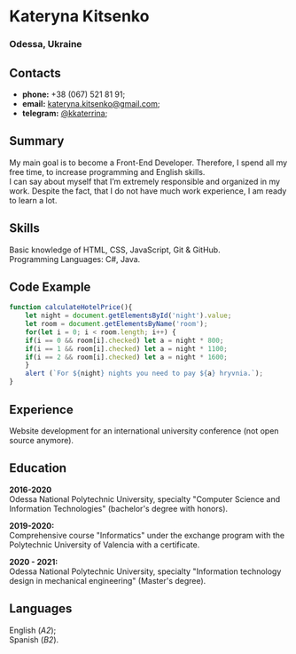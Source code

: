 # Kateryna Kitsenko
### Odessa, Ukraine  

## Contacts
* **phone:** +38 (067) 521 81 91;
* **email:** kateryna.kitsenko@gmail.com;
* **telegram:** [@kkaterrina](https://t.me/kkaterrina); 

## Summary
My main goal is to become a Front-End Developer. Therefore, I spend all my free time, to increase programming and English skills.  
I can say about myself that I’m extremely responsible and organized in my work. Despite the fact, that I do not have much work experience, I am ready to learn a lot.  

## Skills
Basic knowledge of HTML, CSS, JavaScript, Git & GitHub.  
Programming Languages: C#, Java.  

## Code Example
```javascript
function calculateHotelPrice(){
    let night = document.getElementsById('night').value;
    let room = document.getElementsByName('room');
    for(let i = 0; i < room.length; i++) {
    if(i == 0 && room[i].checked) let a = night * 800;
    if(i == 1 && room[i].checked) let a = night * 1100;
    if(i == 2 && room[i].checked) let a = night * 1600;
    }                                          
    alert (`For ${night} nights you need to pay ${a} hryvnia.`); 
}
``` 

## Experience
Website development for an international university conference (not open source anymore).  

## Education
**2016-2020**  
Odessa National Polytechnic University, specialty "Computer Science and Information Technologies"  (bachelor's degree with honors).  
>  
**2019-2020:**  
Comprehensive course "Informatics" under the exchange program with the Polytechnic University of Valencia with a certificate.  
>  
**2020 - 2021:**  
Odessa National Polytechnic University, specialty "Information technology design in mechanical engineering" (Master's degree).   

## Languages
English (*A2*);  
Spanish (*B2*).
